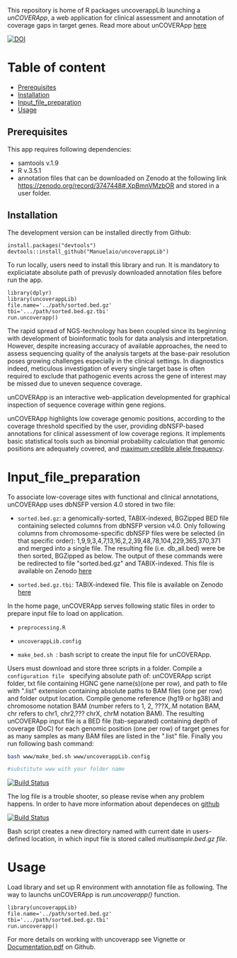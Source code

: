 This repository is home of R packages uncoverappLib launching a *unCOVERApp*, a web application for clinical assessment and annotation of coverage gaps in target genes. 
Read more about unCOVERApp [here](https://www.biorxiv.org/content/10.1101/2020.02.10.939769v1)

[![DOI](https://zenodo.org/badge/254597958.svg)](https://zenodo.org/badge/latestdoi/254597958)



# Table of content

* [Prerequisites](#Prerequisites)
* [Installation](#Installation)
* [Input_file_preparation](#Input_file_preparation)
* [Usage](#Usage)


## Prerequisites


This app requires following dependencies:
- samtools v.1.9
- R v.3.5.1 
- annotation files that can be downloaded on Zenodo at the following link https://zenodo.org/record/3747448#.XpBmnVMzbOR and stored in a user folder. 

## Installation


The development version can be installed directly from Github:

``` {r}
install.packages("devtools")
devtools::install_github("Manuelaio/uncoverappLib")
``` 

To run locally, users need to install this library and run. It is mandatory to expliciatate absolute path of prevusly downloaded annotation files before run the app. 

``` {r}
library(dplyr)
library(uncoverappLib)
file.name='../path/sorted.bed.gz'
tbi='.../path/sorted.bed.gz.tbi'
run.uncoverapp()

``` 
The rapid spread of NGS-technology has been coupled since its beginning with development of bioinformatic tools for data analysis and interpretation. However, despite increasing accuracy of available approaches, the need to assess sequencing quality of the analysis targets at the base-pair resolution poses growing challenges especially in the clinical settings.  In diagnostics indeed, meticulous investigation of every single target base is often required to exclude that pathogenic events across the gene of interest may be missed due to uneven sequence coverage.


unCOVERApp is an interactive web-application developmented for graphical inspection of sequence coverage within gene regions.


unCOVERApp highlights low coverage genomic positions, according to the coverage threshold specified by the user, providing dbNSFP-based annotations for clinical assessment of low coverage regions. It implements basic statistical tools such as binomial probability calculation that genomic positions are adequately covered, and [maximum credible allele frequency](http://cardiodb.org/allelefrequencyapp/). 


# Input_file_preparation

To associate low-coverage sites with functional and clinical annotations, unCOVERApp uses dbNSFP version 4.0 stored in two file:


* `sorted.bed.gz`: a genomically-sorted, TABIX-indexed, BGZipped BED file containing selected columns from dbNSFP version  v4.0. Only following columns from chromosome-specific dbNSFP files were be selected (in that specific order): $1,$9,$9,$3,$4,$7,$13,$16,$2,$2,$39,$48,$78,$104,$229,$365,$370,$371 and merged into a single file. The resulting file (i.e. db_all.bed) were be then sorted, BGZipped as below. The output of these commands were be redirected to file "sorted.bed.gz" and TABIX-indexed.  This file is available on Zenodo [here](https://zenodo.org/record/3747448#.XpBmnVMzbOR)


* `sorted.bed.gz.tbi`: TABIX-indexed file. This file is available on Zenodo [here](https://zenodo.org/record/3747448#.XpBmnVMzbOR)


In the home page, unCOVERApp serves following static files in order to prepare input file to load on application.  

* `preprocessing.R ` 

* `uncoverappLib.config `

* `make_bed.sh `: bash script to create the input file for unCOVERApp. 

Users must download and store three scripts in a folder. 
Compile a `configuration file ` specifying absolute path of: unCOVERApp script folder, txt file containing HGNC gene name(s)(one per row), and path to file with ".list" extension containing absolute paths to BAM files (one per row) and folder output location. Compile genome reference (hg19 or hg38) and chromosome notation BAM (number refers to 1, 2, ???X,.M notation BAM, chr refers to chr1, chr2,??? chrX, chrM notation BAM). The resulting unCOVERApp input file is a BED file (tab-separated) containing depth of coverage (DoC) for each genomic position (one per row) of target genes for as many samples as many BAM files are listed in the ".list" file. Finally you run following bash command:

```sh
bash www/make_bed.sh www/uncoverappLib.config

#substitute www with your folder name

```

[![Build Status](https://travis-ci.com/Manuelaio/test_app.svg?token=25AMAYuQwZENC1xVJVSe&branch=master)](https://travis-ci.com/Manuelaio/test_app)

The log file is a trouble shooter, so please revise when any problem happens. In order to have more information about dependeces on [github](https://github.com/Manuelaio/test_dependence)

[![Build Status](https://travis-ci.com/Manuelaio/test_dependence.svg?branch=master)](https://travis-ci.com/Manuelaio/test_dependence)

Bash script creates a new directory named with current date in users-defined location, in which input file is stored called *multisample.bed.gz file*.


# Usage

Load library and set up R environment with annotation file as following. 
The way to launchs unCOVERApp is *run.uncoverapp()* function. 

``` {r}
library(uncoverappLib)
file.name='../path/sorted.bed.gz'
tbi='.../path/sorted.bed.gz.tbi'
run.uncoverapp()

``` 

For more details on working with uncoverapp see Vignette or [Documentation.pdf](https://github.com/Manuelaio/unCOVERApp/blob/master/Documentation.pdf) on Github. 


